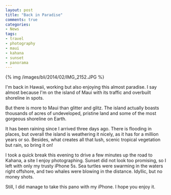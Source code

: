 ```yaml
---
layout: post
title: "Back in Paradise"
comments: true
categories:
- News
tags:
- travel
- photography
- maui
- kahana
- sunset
- panorama
---
```


{% img /images/bli/2014/02/IMG_2152.JPG %}

I'm back in Hawaii, working but also enjoying this almost paradise. I say almost because I'm on the island of Maui with its traffic and overbuilt shoreline in spots. 

<!--more-->

But there is more to Maui than glitter and glitz. The island actually boasts thousands of acres of undeveloped, pristine land and some of the most gorgeous shoreline on Earth. 

It has been raining since I arrived three days ago. There is flooding in places, but overall the island is weathering it nicely, as it has for a million years or so. Besides, what creates all that lush, scenic tropical vegetation but rain, so bring it on!

I took a quick break this evening to drive a few minutes up the road to Kahana, a site I enjoy photographing. Sunset did not look too promising, so I left with only my trusty iPhone 5s. Sea turtles were swarming in the waters right offshore, and two whales were blowing in the distance. Idyllic, but no money shots. 

Still, I did manage to take this pano with my iPhone. I hope you enjoy it. 